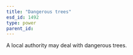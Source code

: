 ```yaml
---
title: "Dangerous trees"
esd_id: 1492
type: power
parent_id:  
---
```


A local authority may deal with dangerous trees.


